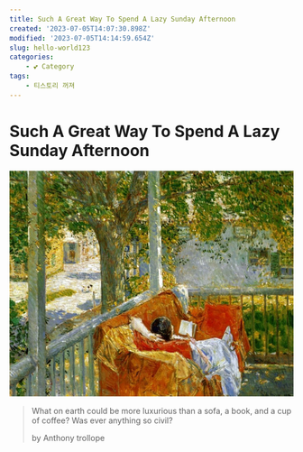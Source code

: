 ```yaml
---
title: Such A Great Way To Spend A Lazy Sunday Afternoon
created: '2023-07-05T14:07:30.898Z'
modified: '2023-07-05T14:14:59.654Z'
slug: hello-world123
categories:
    - 💕 Category
tags:
    - 티스토리 꺼져
---
```


# Such A Great Way To Spend A Lazy Sunday Afternoon
![image](down1.jfif)
> What on earth could be more luxurious than a sofa, a book, and a cup of coffee? Was ever anything so civil?
>
> by Anthony trollope
